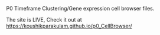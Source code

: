 P0 Timeframe Clustering/Gene expression cell browser files. 

The site is LIVE, Check it out at https://koushikparakulam.github.io/p0_CellBrowser/
